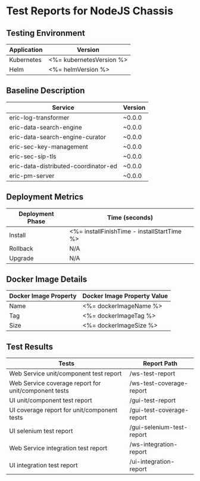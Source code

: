 # Test Reports for NodeJS Chassis

## Testing Environment

| Application | Version                  |
| ----------- | ------------------------ |
| Kubernetes  | <%= kubernetesVersion %> |
| Helm        | <%= helmVersion %>       |

## Baseline Description

| Service                              | Version |
| ------------------------------------ | ------- |
| eric-log-transformer                 | ~0.0.0  |
| eric-data-search-engine              | ~0.0.0  |
| eric-data-search-engine-curator      | ~0.0.0  |
| eric-sec-key-management              | ~0.0.0  |
| eric-sec-sip-tls                     | ~0.0.0  |
| eric-data-distributed-coordinator-ed | ~0.0.0  |
| eric-pm-server                       | ~0.0.0  |

## Deployment Metrics

| Deployment Phase | Time (seconds)                              |
| ---------------- | ------------------------------------------- |
| Install          | <%= installFinishTime - installStartTime %> |
| Rollback         | N/A                                         |
| Upgrade          | N/A                                         |

## Docker Image Details

| Docker Image Property | Docker Image Property Value |
| --------------------- | --------------------------- |
| Name                  | <%= dockerImageName %>      |
| Tag                   | <%= dockerImageTag %>       |
| Size                  | <%= dockerImageSize %>      |

## Test Results

| Tests                                                | Report Path               |
| ---------------------------------------------------- | ------------------------- |
| Web Service unit/component test report               | /ws-test-report           |
| Web Service coverage report for unit/component tests | /ws-test-coverage-report  |
| UI unit/component test report                        | /gui-test-report          |
| UI coverage report for unit/component tests          | /gui-test-coverage-report |
| UI selenium test report                              | /gui-selenium-test-report |
| Web Service integration test report                  | /ws-integration-report    |
| UI integration test report                           | /ui-integration-report    |
